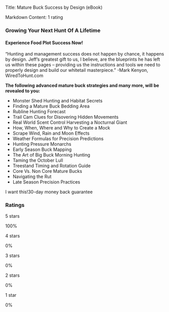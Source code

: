 Title: Mature Buck Success by Design (eBook)

Markdown Content:
1 rating

### Growing Your Next Hunt Of A Lifetime

#### Experience Food Plot Success Now!

“Hunting and management success does not happen by chance, it happens by design. Jeff’s greatest gift to us, I believe, are the blueprints he has left us within these pages – providing us the instructions and tools we need to properly design and build our whitetail masterpiece.” -Mark Kenyon, WiredToHunt.com

**The following advanced mature buck strategies and many more, will be revealed to you:**

*   Monster Shed Hunting and Habitat Secrets 
*   Finding a Mature Buck Bedding Area 
*   Rubline Hunting Forecast 
*   Trail Cam Clues for Disovering Hidden Movements 
*   Real World Scent Control Harvesting a Nocturnal Giant
*   How, When, Where and Why to Create a Mock 
*   Scrape Wind, Rain and Moon Effects 
*   Weather Formulas for Precision Predictions 
*   Hunting Pressure Monarchs 
*   Early Season Buck Mapping 
*   The Art of Big Buck Morning Hunting 
*   Taming the October Lull 
*   Treestand Timing and Rotation Guide 
*   Core Vs. Non Core Mature Bucks 
*   Navigating the Rut 
*   Late Season Precision Practices

I want this!30-day money back guarantee

### Ratings

5 stars

100%

4 stars

0%

3 stars

0%

2 stars

0%

1 star

0%
